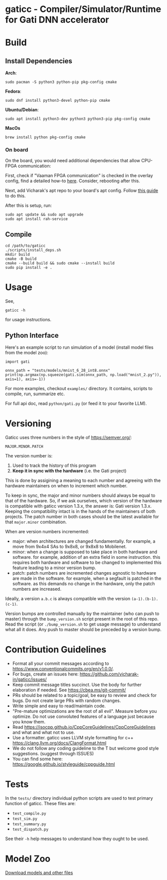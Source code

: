 # gaticc - Compiler/Simulator/Runtime for Gati DNN accelerator

# Build

## Install Dependencies 

**Arch**:
```
sudo pacman -S python3 python-pip pkg-config cmake
```

**Fedora**:
``` 
sudo dnf install python3-devel python-pip cmake
```

**Ubuntu/Debian**:
```
sudo apt install python3-dev python3 python3-pip pkg-config cmake
```

**MacOs**
```
brew install python pkg-config cmake
```

### On board

On the board, you would need additional dependencies that allow CPU-FPGA communication:

First, check if "Vaaman FPGA communication" is checked in the overlay config,
find a detailed how-to
[here](https://docs.vicharak.in/vaaman-linux/linux-configuration-guide/vicharak-config-tool/#vicharak-config-overlays).
Consider, rebooting after this.

Next, add Vicharak's apt repo to your board's apt config. Follow [this
guide](https://docs.vicharak.in/vicharak_sbcs/vaaman/vaaman-linux/linux-configuration-guide/vicharak-apt-config/)
to do this.

After this is setup, run:

```
sudo apt update && sudo apt upgrade
sudo apt install rah-service
```

## Compile

```
cd /path/to/gaticc
./scripts/install_deps.sh
mkdir build
cmake -B build
cmake --build build && sudo cmake --install build
sudo pip install -e .
```

# Usage

See,
```
gaticc -h
```
for usage instructions.

## Python Interface

Here's an example script to run simulation of a model (install model files from the model zoo):
```
import gati

onnx_path = "tests/models/mnist_6_28_int8.onnx"
print(np.argmax(np.squeeze(gati.sim(onnx_path, np.load("mnist_2.py")), axis=1), axis=-1))
```

For more examples, checkout `examples/` directory. It contains, scripts to
compile, run, summarize etc.  

For full api doc, read `python/gati.py` (or feed it to your favorite LLM).

# Versioning

Gaticc uses three numbers in the style of <https://semver.org/>:

```
MAJOR.MINOR.PATCH
```

The version number is:

1. Used to track the history of this program
2. **Keep it in sync with the hardware** (i.e. the Gati project)

This is done by assigining a meaning to each number and agreeing with the
hardware maintainers on when to increment which number. 

To keep in sync, the major and minor numbers should always be equal to
that of the hardware. So, if we ask ourselves, which version of the 
hardware is compatible with gaticc version 1.3.x, the answer is:
Gati version 1.3.x. Keeping the compatibility intact is in the hands
of the maintainers of both projects. The patch number in both cases
should be the latest available for that `major.minor` combination.

When are version numbers incremented:

- major: when architectures are changed fundamentally. for example, a move
from 9x4x4 SAs to 9x8x8, or 9x8x8 to Mobilenet. 
- minor: when a change is supposed to take place in both hardware and software.
for example, addition of an extra field in some instruction. this requires both
hardware and software to be changed to implemented this feature leading to a 
minor version bump.
- patch: patch numbers are incremented changes agnostic to hardware are made
in the software. for example, when a segfault is patched in the software. as
this demands no change in the hardware, only the patch numbers are increased.

Ideally, a version `a.b.c` is always compatible with the version
`(a-1).(b-1).(c-1)`.

Version bumps are controlled manually by the maintainer (who can push to master)
through the `bump_version.sh` script present in the root of this repo. Read the
script (or `./bump_version.sh` to get usage message) to understand what all it
does. Any push to master should be preceded by a version bump.

# Contribution Guidelines

- Format all your commit messages according to <https://www.conventionalcommits.org/en/v1.0.0/>.
- For bugs, create an issues here: <https://github.com/vicharak-in/gaticc/issues/>
- Keep commit message titles succinct. Use the body for further elaboration if
  needed. See <https://cbea.ms/git-commit/>
- PRs should be related to a topic/goal, be easy to review and check for bugs.
  Do not create large PRs with random changes. 
- Write simple and easy to read/maintain code.
- "Pre-mature optimizations are the root of all evil". Measure before you
  optimize. Do not use convoluted features of a language just because you know
  them.
- Read <https://isocpp.github.io/CppCoreGuidelines/CppCoreGuidelines> and what
  and what not to use.
- Use a formatter. gaticc uses LLVM style formatting for c++
  <https://clang.llvm.org/docs/ClangFormat.html>
- We do not follow any coding guideline to the T but welcome good style
  suggestions. (suggest through ISSUES)
- You can find some here: <https://google.github.io/styleguide/cppguide.html>

# Tests

In the `tests/` directory individual python scripts are used to 
test primary function of gaticc. These files are:

- `test_compile.py`
- `test_sim.py`
- `test_summary.py`
- `test_dispatch.py`

See their `-h` help messages to understand how they ought to be used. 

# Model Zoo

[Download models and other files](http://galactos.local:8471/)
